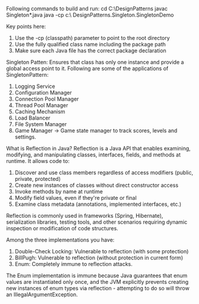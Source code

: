 Following commands to build and run:
cd C:\DesignPatterns
javac Singleton\*.java
java -cp c:\ DesignPatterns.Singleton.SingletonDemo

Key points here:
1. Use the -cp (classpath) parameter to point to the root directory
2. Use the fully qualified class name including the package path
3. Make sure each Java file has the correct package declaration

Singleton Patten: Ensures that class has only one instance and provide a global access point to it.
Following are some of the applications of SingletonPattern:
1. Logging Service
2. Configuration Manager
3. Connection Pool Manager
4. Thread Pool Manager
5. Caching Mechanism
6. Load Balancer
7. File System Manager
8. Game Manager -> Game state manager to track scores, levels and settings.

What is Reflection in Java?
Reflection is a Java API that enables examining, modifying, and manipulating classes, interfaces, fields, and methods at runtime. It allows code to:

1. Discover and use class members regardless of access modifiers (public, private, protected)
2. Create new instances of classes without direct constructor access
3. Invoke methods by name at runtime
4. Modify field values, even if they're private or final
5. Examine class metadata (annotations, implemented interfaces, etc.)

Reflection is commonly used in frameworks (Spring, Hibernate), serialization libraries, testing tools, and other scenarios requiring dynamic inspection or modification of code structures.

Among the three implementations you have:

1. Double-Check Locking: Vulnerable to reflection (with some protection)
2. BillPugh: Vulnerable to reflection (without protection in current form)
3. Enum: Completely immune to reflection attacks.

The Enum implementation is immune because Java guarantees that enum values are instantiated only once, and the JVM explicitly prevents creating new instances of enum types via reflection - attempting to do so will throw an IllegalArgumentException.